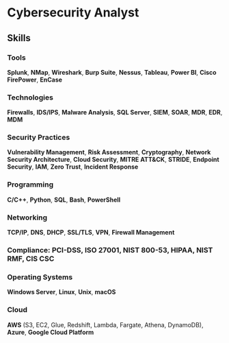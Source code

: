 # Cybersecurity Analyst

## Skills

### Tools
**Splunk**, **NMap**, **Wireshark**, **Burp Suite**, **Nessus**, **Tableau**, **Power BI**, **Cisco FirePower**, **EnCase**

### Technologies
**Firewalls**, **IDS/IPS**, **Malware Analysis**, **SQL Server**, **SIEM**, **SOAR**, **MDR**, **EDR**, **MDM**

### Security Practices
**Vulnerability Management**, **Risk Assessment**, **Cryptography**, **Network Security Architecture**, **Cloud Security**, **MITRE ATT&CK**, **STRIDE**, **Endpoint Security**, **IAM**, **Zero Trust**, **Incident Response**

### Programming
**C/C++**, **Python**, **SQL**, **Bash**, **PowerShell**

### Networking
**TCP/IP**, **DNS**, **DHCP**, **SSL/TLS**, **VPN**, **Firewall Management**

### Compliance: **PCI-DSS**, **ISO 27001**, **NIST 800-53**, **HIPAA**, **NIST RMF**, **CIS CSC**

### Operating Systems
**Windows Server**, **Linux**, **Unix**, **macOS**

### Cloud
**AWS** (S3, EC2, Glue, Redshift, Lambda, Fargate, Athena, DynamoDB), **Azure**, **Google Cloud Platform**


